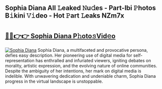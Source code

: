 ## Sophia Diana All 𝙻eaked 𝙽u𝚍es - Part-lbi 𝙿hotos B𝚒kini 𝚅𝚒deo - Hot 𝙿art 𝙻eaks NZm7x

# <h2><a href="http://ld6vhf.urlbe.top/?page=Sophia+Diana">🔗🔗👉👉 Sophia Diana P𝚑oto𝚜Vid𝚎o</a></h2>

[![Sophia Diana](https://i.imgur.com/eBuTRDB.gif)](http://ld6vhf.urlbe.top/?page=Sophia+Diana)
Sophia Diana, a multifaceted and provocative persona, defies easy description. Her pioneering use of digital media for self-representation has enthralled and infuriated viewers, igniting debates on morality, artistic expression, and the evolving nature of online communities. Despite the ambiguity of her intentions, her mark on digital media is indelible. With unwavering dedication and undeniable charm, Sophia Diana progress in the virtual landscape is unstoppable.
